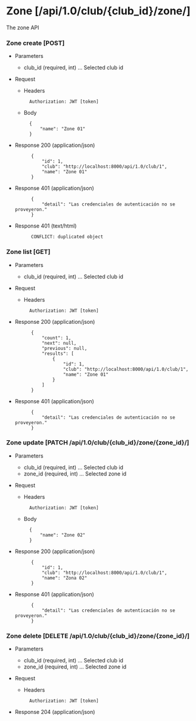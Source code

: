 # Zone [/api/1.0/club/{club_id}/zone/]

The zone API

### Zone create [POST]

+ Parameters
    + club_id (required, int) ... Selected club id

+ Request
    + Headers
    
            Authorization: JWT [token]

    + Body
        
            {
                "name": "Zone 01"
            }
            
+ Response 200 (application/json)

            {
                "id": 1,
                "club": "http://localhost:8000/api/1.0/club/1",
                "name": "Zone 01"
            }

+ Response 401 (application/json)

            {
                "detail": "Las credenciales de autenticación no se proveyeron."
            }

+ Response 401 (text/html)

            CONFLICT: duplicated object

### Zone list [GET]

+ Parameters
    + club_id (required, int) ... Selected club id

+ Request
    + Headers
    
            Authorization: JWT [token]

+ Response 200 (application/json)

            {
                "count": 1,
                "next": null,
                "previous": null,
                "results": [
                    {
                        "id": 1,
                        "club": "http://localhost:8000/api/1.0/club/1",
                        "name": "Zone 01"
                    }
                ]
            }
            
+ Response 401 (application/json)

            {
                "detail": "Las credenciales de autenticación no se proveyeron."
            }

### Zone update [PATCH /api/1.0/club/{club_id}/zone/{zone_id}/]

+ Parameters
    + club_id (required, int) ... Selected club id
    + zone_id (required, int) ... Selected zone id

+ Request
    + Headers
    
            Authorization: JWT [token]
    + Body

            {
                "name": "Zone 02"
            }

+ Response 200 (application/json)

            {
                "id": 1,
                "club": "http://localhost:8000/api/1.0/club/1",
                "name": "Zona 02"
            }

+ Response 401 (application/json)

            {
                "detail": "Las credenciales de autenticación no se proveyeron."
            }

### Zone delete [DELETE /api/1.0/club/{club_id}/zone/{zone_id}/]

+ Parameters
    + club_id (required, int) ... Selected club id
    + zone_id (required, int) ... Selected zone id

+ Request
    + Headers
    
            Authorization: JWT [token]

+ Response 204 (application/json)
